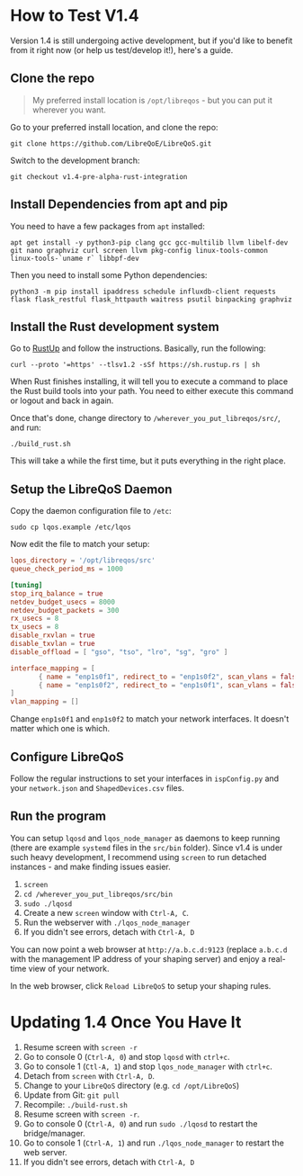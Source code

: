 # How to Test V1.4

Version 1.4 is still undergoing active development, but if you'd like to benefit from it right now (or help us test/develop it!), here's a guide.

## Clone the repo

> My preferred install location is `/opt/libreqos` - but you can put it wherever you want.

Go to your preferred install location, and clone the repo:

```
git clone https://github.com/LibreQoE/LibreQoS.git
```

Switch to the development branch:

```
git checkout v1.4-pre-alpha-rust-integration
```

## Install Dependencies from apt and pip

You need to have a few packages from `apt` installed:

```
apt get install -y python3-pip clang gcc gcc-multilib llvm libelf-dev git nano graphviz curl screen llvm pkg-config linux-tools-common linux-tools-`uname r` libbpf-dev
```

Then you need to install some Python dependencies:

```
python3 -m pip install ipaddress schedule influxdb-client requests flask flask_restful flask_httpauth waitress psutil binpacking graphviz
```

## Install the Rust development system

Go to [RustUp](https://rustup.rs) and follow the instructions. Basically, run the following:

```
curl --proto '=https' --tlsv1.2 -sSf https://sh.rustup.rs | sh
```

When Rust finishes installing, it will tell you to execute a command to place the Rust build tools into your path. You need to either execute this command or logout and back in again.

Once that's done, change directory to `/wherever_you_put_libreqos/src/`, and run:

```
./build_rust.sh
```

This will take a while the first time, but it puts everything in the right place.

## Setup the LibreQoS Daemon

Copy the daemon configuration file to `/etc`:

```
sudo cp lqos.example /etc/lqos
```

Now edit the file to match your setup:

```toml
lqos_directory = '/opt/libreqos/src'
queue_check_period_ms = 1000

[tuning]
stop_irq_balance = true
netdev_budget_usecs = 8000
netdev_budget_packets = 300
rx_usecs = 8
tx_usecs = 8
disable_rxvlan = true
disable_txvlan = true
disable_offload = [ "gso", "tso", "lro", "sg", "gro" ]

interface_mapping = [
       { name = "enp1s0f1", redirect_to = "enp1s0f2", scan_vlans = false },
       { name = "enp1s0f2", redirect_to = "enp1s0f1", scan_vlans = false }
]
vlan_mapping = []
```

Change `enp1s0f1` and `enp1s0f2` to match your network interfaces. It doesn't matter which one is which.

## Configure LibreQoS

Follow the regular instructions to set your interfaces in `ispConfig.py` and your `network.json` and `ShapedDevices.csv` files.

## Run the program

You can setup `lqosd` and `lqos_node_manager` as daemons to keep running (there are example `systemd` files in the `src/bin` folder). Since v1.4 is under such heavy development, I recommend using `screen` to run detached instances - and make finding issues easier.

1. `screen`
2. `cd /wherever_you_put_libreqos/src/bin`
3. `sudo ./lqosd`
4. Create a new `screen` window with `Ctrl-A, C`.
5. Run the webserver with `./lqos_node_manager`
6. If you didn't see errors, detach with `Ctrl-A, D`

You can now point a web browser at `http://a.b.c.d:9123` (replace `a.b.c.d` with the management IP address of your shaping server) and enjoy a real-time view of your network.

In the web browser, click `Reload LibreQoS` to setup your shaping rules.

# Updating 1.4 Once You Have It

1. Resume screen with `screen -r`
2. Go to console 0 (`Ctrl-A, 0`) and stop `lqosd` with `ctrl+c`.
3. Go to console 1 (`Ctl-A, 1`) and stop `lqos_node_manager` with `ctrl+c`.
4. Detach from `screen` with `Ctrl-A, D`.
5. Change to your `LibreQoS` directory (e.g. `cd /opt/LibreQoS`)
6. Update from Git: `git pull`
7. Recompile: `./build-rust.sh`
8. Resume screen with `screen -r`.
9. Go to console 0 (`Ctrl-A, 0`) and run `sudo ./lqosd` to restart the bridge/manager.
10. Go to console 1 (`Ctrl-A, 1`) and run `./lqos_node_manager` to restart the web server.
11. If you didn't see errors, detach with `Ctrl-A, D` 